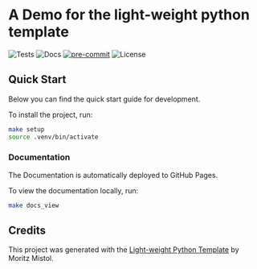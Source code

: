 # A Demo for the light-weight python template

![Tests](https://img.shields.io/github/actions/workflow/status/MoritzM00/python-template-demo/test.yaml?style=flat-square&label=Tests)
![Docs](https://img.shields.io/github/actions/workflow/status/MoritzM00/python-template-demo/deploy_docs.yaml?style=flat-square&label=Docs)
[![pre-commit](https://img.shields.io/badge/pre--commit-enabled-brightgreen?logo=pre-commit&logoColor=white&style=flat-square)][pre-commit]
![License](https://img.shields.io/github/license/MoritzM00/python-template-demo?style=flat-square)

[pre-commit]: https://github.com/pre-commit/pre-commit

## Quick Start

Below you can find the quick start guide for development.

To install the project, run:

```bash
make setup
source .venv/bin/activate
```

### Documentation

The Documentation is automatically deployed to GitHub Pages.

To view the documentation locally, run:

```bash
make docs_view
```

## Credits

This project was generated with the [Light-weight Python Template](https://github.com/MoritzM00/python-template) by Moritz Mistol.
